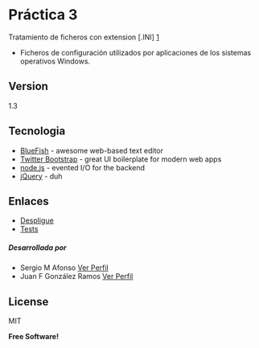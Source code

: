 Práctica 3
=========

Tratamiento de ficheros con extension [.INI] [1]

  - Ficheros de configuración utilizados por aplicaciones de los sistemas operativos Windows.
 



Version
----

1.3

Tecnologia
-----------
* [BlueFish][6] - awesome web-based text editor
* [Twitter Bootstrap][7] - great UI boilerplate for modern web apps
* [node.js][8] - evented I/O for the backend
* [jQuery][9] - duh 

Enlaces
--------------

- [Despligue][4]
- [Tests][5]
 


##### Desarrollada por

*  Sergio M Afonso  [Ver Perfil][2]
* Juan F González Ramos [Ver Perfil][3]


License
----

MIT


**Free Software!**


[1]:http://es.wikipedia.org/wiki/INI_(extensi%C3%B3n_de_archivo)
[2]:https://github.com/alu0100700459
[3]:https://github.com/juanFGR
[4]:http://plgrupo.github.io/Ficheros-INI/
[5]:http://plgrupo.github.io/Ficheros-INI/test/index.html
[6]:http://bluefish.openoffice.nl/index.html
[7]:http://talkslab.com/metro-bootstrap/
[8]:http://nodejs.org/
[9]:http://jquery.com/
